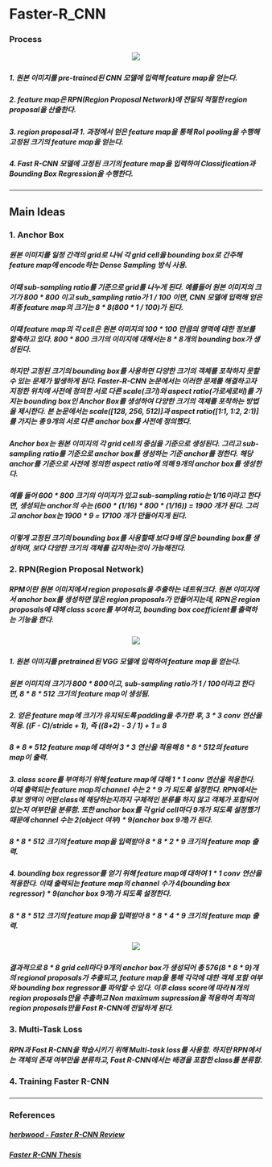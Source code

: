 # Faster-R_CNN   
### Process   

<p align="center"><img src="https://github.com/suhyeong-jeon/Faster-R_CNN/assets/70623959/5a440f00-f968-40dc-b917-f10c96932df0"></p>   

#####   
##### 1. 원본 이미지를 pre-trained된 CNN 모델에 입력해 feature map을 얻는다.
##### 2. feature map은 RPN(Region Proposal Network)에 전달되 적절한 region proposal을 산출한다.
##### 3. region proposal과 1. 과정에서 얻은 feature map을 통해 RoI pooling을 수행해 고정된 크기의 feature map을 얻는다.
##### 4. Fast R-CNN 모델에 고정된 크기의 feature map을 입력하여 Classification과 Bounding Box Regression을 수행한다.
<hr>

## Main Ideas   
### 1. Anchor Box   
##### 원본 이미지를 일정 간격의 grid로 나눠 각 grid cell을 bounding box로 간주해 feature map에 encode하는 Dense Sampling 방식 사용.   
##### 이때 sub-sampling ratio를 기준으로 grid를 나누게 된다. 예를들어 원본 이미지의 크기가 800 * 800 이고 sub_sampling ratio가 1 / 100 이면, CNN 모델에 입력해 얻은 최종 feature map의 크기는 8 * 8(800 * 1 / 100)가 된다.   
##### 이때 feature map의 각 cell은 원본 이미지의 100 * 100 만큼의 영역에 대한 정보를 함축하고 있다. 800 * 800 크기의 이미지에 대해서는 8 * 8개의 bounding box가 생성된다.   
#####   
##### 하지만 고정된 크기의 bounding box를 사용하면 다양한 크기의 객체를 포착하지 못할 수 있는 문제가 발생하게 된다. Faster-R-CNN 논문에서는 이러한 문제를 해결하고자 지정한 위치에 사전에 정의한 서로 다른 scale(크기)와 aspect ratio(가로세로비)를 가지는 bounding box인 Anchor Box를 생성하여 다양한 크기의 객체를 포착하는 방법을 제시한다. 본 논문에서는 scale([128, 256, 512)]과 aspect ratio([1:1, 1:2, 2:1)]를 가지는 총 9개의 서로 다른 anchor box를 사전에 정의했다.   
#####   
##### Anchor box는 원본 이미지의 각 grid cell의 중심을 기준으로 생성된다. 그리고 sub-sampling ratio를 기준으로 anchor box를 생성하는 기준 anchor를 정한다. 해당 anchor를 기준으로 사전에 정의한 aspect ratio에 의해 9개의 anchor box를 생성한다.   
##### 예를 들어 600 * 800 크기의 이미지가 있고 sub-sampling ratio는 1/16이라고 한다면, 생성되는 anchor의 수는 (600 * (1/16) * 800 * (1/16)) = 1900 개가 된다. 그리고 anchor box는 1900 * 9 = 17100 개가 만들어지게 된다.   
##### 이렇게 고정된 크기의 bounding box를 사용할때 보다 9배 많은 bounding box를 생성하며, 보다 다양한 크기의 객체를 감지하는것이 가능해진다.   
#####   
### 2. RPN(Region Proposal Network)   
##### RPM이란 원본 이미지에서 region proposals을 추출하는 네트워크다. 원본 이미지에서 anchor box를 생성하면 많은 region proposals가 만들어지는데, RPN은 region proposals에 대해 class score를 부여하고, bounding box coefficient를 출력하는 기능을 한다.   
#####   
<p align="center"><img src="https://github.com/suhyeong-jeon/Faster-R_CNN/assets/70623959/4affc751-de68-4b63-9169-eb410f39ab1f"></p>

#####   
##### 1. 원본 이미지를 pretrained된 VGG 모델에 입력하여 feature map을 얻는다.   
##### 원본 이미지의 크기가 800 * 800이고, sub-sampling ratio가 1 / 100이라고 한다면, 8 * 8 * 512 크기의 feature map이 생성됨.   
#####    
##### 2. 얻은 feature map에 크기가 유지되도록 padding을 추가한 후, 3 * 3 conv 연산을 적용. ((F - C)/stride + 1), 즉 ((8+2) - 3 / 1) + 1 = 8   
##### 8 * 8 * 512 feature map에 대하여 3 * 3 연산을 적용해 8 * 8 * 512의 feature map이 출력.   
#####   
##### 3. class score를 부여하기 위해 feature map에 대해 1 * 1 conv 연산을 적용한다. 이때 출력되는 feature map의 channel 수는 2 * 9 가 되도록 설정한다. RPN에서는 후보 영역이 어떤 class에 해당하는지까지 구체적인 분류를 하지 않고 객체가 포함되어 있는지 여부만을 분류함. 또한 anchor box를 각 grid cell마다 9개가 되도록 설정했기 때문에 channel 수는 2(object 여부) * 9(anchor box 9개)가 된다.   
##### 8 * 8 * 512 크기의 feature map을 입력받아 8 * 8 * 2 * 9 크기의 feature map 출력.
#####   
##### 4. bounding box regressor를 얻기 위해 feature map에 대하여 1 * 1 conv 연산을 적용한다. 이때 출력되는 feature map의 channel 수가 4(bounding box regressor) * 9(anchor box 9개)가 되도록 설정한다.   
##### 8 * 8 * 512 크기의 feature map을 입력받아 8 * 8 * 4 * 9 크기의 feature map 출력.   
#####    

<p align="center"><img src="https://github.com/suhyeong-jeon/Faster-R_CNN/assets/70623959/9893391d-3dbd-485f-addd-0c6e4063685d"></p>

#####   
##### 결과적으로 8 * 8 grid cell마다 9개의 anchor box가 생성되어 총 576(8 * 8 * 9)개의 regional proposals가 추출되고, feature map을 통해 각각에 대한 객체 포함 여부와 bounding box regressor를 파악할 수 있다. 이후 class score에 따라 N개의 region proposals만을 추출하고 Non maximum supression을 적용하여 최적의 region proposals만을 Fast R-CNN에 전달하게 된다.   
#####   

### 3. Multi-Task Loss   
##### RPN과 Fast R-CNN을 학습시키기 위해 Multi-task loss를 사용함. 하지만 RPN에서는 객체의 존재 여부만을 분류하고, Fast R-CNN에서는 배경을 포함한 class를 분류함.   
#####   

### 4. Training Faster R-CNN   
##### 



<hr>

### References   
##### [herbwood - Faster R-CNN Review](https://herbwood.tistory.com/10)
##### [Faster R-CNN Thesis](https://arxiv.org/pdf/1506.01497.pdf)
